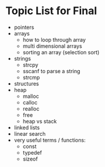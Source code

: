# Topic List for Final

* pointers
* arrays
    * how to loop through array
    * multi dimensional arrays
    * sorting an array (selection sort)
* strings
    * strcpy
    * sscanf to parse a string
    * strcmp
* structures
* heap
    * malloc
    * calloc
    * realloc
    * free
    * heap vs stack
* linked lists
* linear search
* very useful terms / functions:
    * const
    * typedef
    * sizeof

